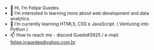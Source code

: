 - 👋 Hi, I’m Felipe Guedes.
- 👀 I’m interested in learning more about web development and data analytics.
- 🌱 I’m currently learning HTML5, CSS e JavaScript. ( Venturing into Python )
- 📫 How to reach me - discord Gueds#3925 / e-mail: felipe.jcguedes@yahoo.com.br

<!---
felipe-gds/felipe-gds is a ✨ special ✨ repository because its `README.md` (this file) appears on your GitHub profile.
You can click the Preview link to take a look at your changes.
--->
